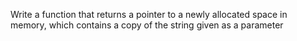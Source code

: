 Write a function that returns a pointer to a newly allocated space in memory, which contains a copy of the string given as a parameter

